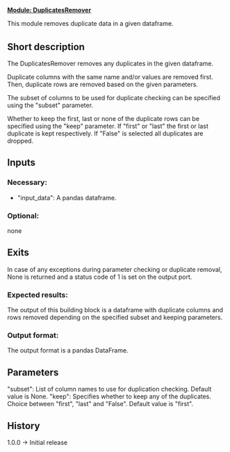 <b><u>Module: DuplicatesRemover</u></b>

This module removes duplicate data in a given dataframe. 

######

## Short description

The DuplicatesRemover removes any duplicates in the given dataframe.

Duplicate columns with the same name and/or values are removed first. Then, duplicate rows are removed based on the given parameters.

The subset of columns to be used for duplicate checking can be specified using the "subset" parameter.

Whether to keep the first, last or none of the duplicate rows can be specified using the "keep" parameter. 
If "first" or "last" the first or last duplicate is kept respectively. If "False" is selected all duplicates are dropped.

## Inputs
### Necessary:
- "input_data": A pandas dataframe.

### Optional:
none

## Exits
In case of any exceptions during parameter checking or duplicate removal, None is returned and a status code of 1 is set on the output port.

### Expected results:
The output of this building block is a dataframe with duplicate columns and rows removed depending on the specified subset and keeping parameters.

### Output format:
The output format is a pandas DataFrame.

## Parameters
"subset": List of column names to use for duplication checking. Default value is None.
"keep": Specifies whether to keep any of the duplicates. Choice between "first", "last" and "False". Default value is "first".

## History
1.0.0 -> Initial release